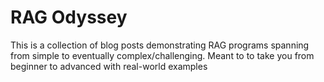 # RAG Odyssey

This is a collection of blog posts demonstrating RAG programs spanning from simple to eventually complex/challenging. Meant to to take you from beginner to advanced with real-world examples
